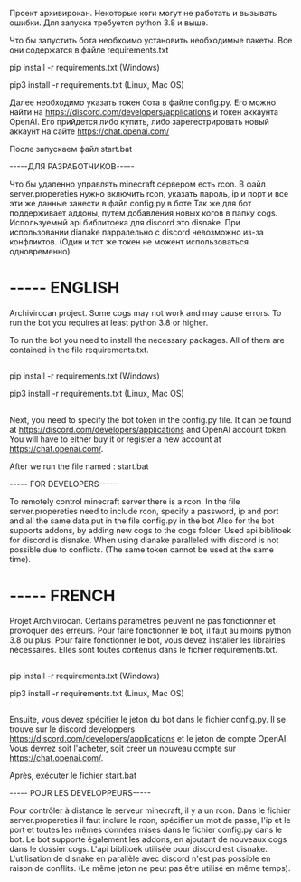 Проект архивирокан. Некоторые коги могут не работать и вызывать ошибки. Для запуска требуется python 3.8 и выше. 


Что бы запустить бота необхоимо установить необходимые пакеты. Все они содержатся в файле requirements.txt



pip install -r requirements.txt (Windows)

pip3 install -r requirements.txt (Linux, Mac OS)



Далее необходимо указать токен бота в файле config.py. Его можно найти на https://discord.com/developers/applications
и токен аккаунта OpenAI. Его прийдется либо купить, либо зарегестрировать новый аккаунт на сайте https://chat.openai.com/


После запускаем файл start.bat



-----ДЛЯ РАЗРАБОТЧИКОВ-----

Что бы удаленно управлять minecraft сервером есть rcon. В файл server.propereties нужно включить rcon, указать пароль, ip и порт и все эти же данные занести в файл config.py в боте
Так же для бот поддерживает аддоны, путем добавления новых когов в папку cogs. Используемый api библитоека для discord это disnake. 
При использовании dianake парралельно с discord невозможно из-за конфликтов. (Один и тот же токен не можент использоваться одновременно)


# ----- ENGLISH


Archivirocan project. Some cogs may not work and may cause errors. To run the bot you requires at least python 3.8 or higher. 


To run the bot you need to install the necessary packages. All of them are contained in the file requirements.txt.


##
pip install -r requirements.txt (Windows)

pip3 install -r requirements.txt (Linux, Mac OS)
##


Next, you need to specify the bot token in the config.py file. It can be found at https://discord.com/developers/applications
and OpenAI account token. You will have to either buy it or register a new account at https://chat.openai.com/.


After we run the file named : start.bat



----- FOR DEVELOPERS-----

To remotely control minecraft server there is a rcon. In the file server.propereties need to include rcon, specify a password, ip and port and all the same data put in the file config.py in the bot
Also for the bot supports addons, by adding new cogs to the cogs folder. Used api biblitoek for discord is disnake. 
When using dianake paralleled with discord is not possible due to conflicts. (The same token cannot be used at the same time).


# ----- FRENCH

Projet Archivirocan. Certains paramètres peuvent ne pas fonctionner et provoquer des erreurs. Pour faire fonctionner le bot, il faut au moins python 3.8 ou plus. 
Pour faire fonctionner le bot, vous devez installer les librairies nécessaires. Elles sont toutes contenus dans le fichier requirements.txt.

##
pip install -r requirements.txt (Windows)

pip3 install -r requirements.txt (Linux, Mac OS)
##


Ensuite, vous devez spécifier le jeton du bot dans le fichier config.py. Il se trouve sur le discord developpers https://discord.com/developers/applications
et le jeton de compte OpenAI. Vous devrez soit l'acheter, soit créer un nouveau compte sur https://chat.openai.com/.



Après, exécuter le fichier start.bat



----- POUR LES DEVELOPPEURS-----


Pour contrôler à distance le serveur minecraft, il y a un rcon. Dans le fichier server.propereties il faut inclure le rcon, spécifier un mot de passe, l'ip et le port et toutes les mêmes données mises dans le fichier config.py dans le bot.
Le bot supporte également les addons, en ajoutant de nouveaux cogs dans le dossier cogs. L'api biblitoek utilisée pour discord est disnake. 
L'utilisation de disnake en parallèle avec discord n'est pas possible en raison de conflits. (Le même jeton ne peut pas être utilisé en même temps).

